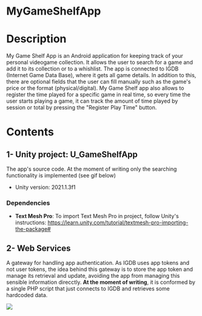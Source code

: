 # MyGameShelfApp

# Description
My Game Shelf App is an Android application for keeping track of your personal videogame collection. It allows the user to search for a game and add it to its collection or to a whishlist. The app is connected to IGDB (Internet Game Data Base), where it gets all game details. In addition to this, there are optional fields that the user can fill manually such as the game's price or the format (physical/digital). My Game Shelf app also allows to register the time played for a specific game in real time, so every time the user starts playing a game, it can track the amount of time played by session or total by pressing the "Register Play Time" button.

# Contents

## 1- Unity project: U_GameShelfApp

The app's source code. At the moment of writing only the searching functionality is implemented (see gif below)

- Unity version: 2021.1.3f1

### Dependencies

* **Text Mesh Pro**: To import Text Mesh Pro in project, follow Unity's instructions:
https://learn.unity.com/tutorial/textmesh-pro-importing-the-package#


## 2- Web Services

A gateway for handling app authentication. As IGDB uses app tokens and not user tokens, the idea behind this gateway is to store the app token and manage its retrieval and update, avoiding the app from managing this sensible information direcctly. **At the moment of writing**, it is conformed by a single PHP script that just connects to IGDB and retrieves some hardcoded data.


<img src="https://user-images.githubusercontent.com/37219448/127751327-d0f0c6af-ff82-4523-8319-726d3cce7d80.gif"/>
